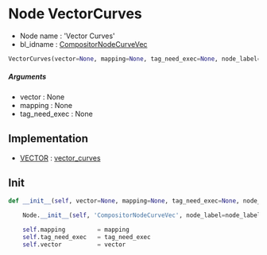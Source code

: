 # Node VectorCurves

- Node name : 'Vector Curves'
- bl_idname : [CompositorNodeCurveVec](https://docs.blender.org/api/current/bpy.types.CompositorNodeCurveVec.html)


``` python
VectorCurves(vector=None, mapping=None, tag_need_exec=None, node_label=None, node_color=None, **kwargs)
```
##### Arguments

- vector : None
- mapping : None
- tag_need_exec : None

## Implementation

- [VECTOR](/docs/Compositor/socket_VECTOR.md) : [vector_curves](/docs/Compositor/socket_VECTOR.md#vector_curves)

## Init

``` python
def __init__(self, vector=None, mapping=None, tag_need_exec=None, node_label=None, node_color=None, **kwargs):

    Node.__init__(self, 'CompositorNodeCurveVec', node_label=node_label, node_color=node_color, **kwargs)

    self.mapping         = mapping
    self.tag_need_exec   = tag_need_exec
    self.vector          = vector
```
